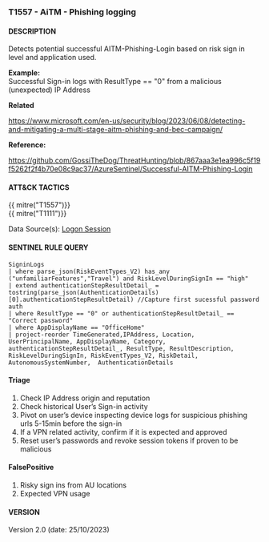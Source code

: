 ### T1557 - AiTM - Phishing logging

#### DESCRIPTION

Detects potential successful AITM-Phishing-Login based on risk sign in level and application used.

**Example:**\
Successful Sign-in logs with ResultType == "0" from a malicious (unexpected) IP Address

**Related**

https://www.microsoft.com/en-us/security/blog/2023/06/08/detecting-and-mitigating-a-multi-stage-aitm-phishing-and-bec-campaign/

**Reference:**

https://github.com/GossiTheDog/ThreatHunting/blob/867aaa3e1ea996c5f19f5262f2f4b70e08c9ac37/AzureSentinel/Successful-AITM-Phishing-Login

#### ATT&CK TACTICS

{{ mitre("T1557")}}\
{{ mitre("T1111")}}

Data Source(s): [Logon Session](https://attack.mitre.org/datasources/DS0028/)

#### SENTINEL RULE QUERY

```
SigninLogs  
| where parse_json(RiskEventTypes_V2) has_any ("unfamiliarFeatures","Travel") and RiskLevelDuringSignIn == "high"
| extend authenticationStepResultDetail_ = tostring(parse_json(AuthenticationDetails)[0].authenticationStepResultDetail) //Capture first sucessful password auth
| where ResultType == "0" or authenticationStepResultDetail_ == "Correct password"
| where AppDisplayName == "OfficeHome"
| project-reorder TimeGenerated,IPAddress, Location, UserPrincipalName, AppDisplayName, Category, authenticationStepResultDetail_, ResultType, ResultDescription, RiskLevelDuringSignIn, RiskEventTypes_V2, RiskDetail, AutonomousSystemNumber,  AuthenticationDetails
```

#### Triage

1. Check IP Address origin and reputation
1. Check historical User’s Sign-in activity
1. Pivot on user’s device inspecting device logs for suspicious phishing urls 5-15min before the sign-in
1. If a VPN related activity, confirm if it is expected and approved
1. Reset user’s passwords and revoke session tokens if proven to be malicious

#### FalsePositive

1. Risky sign ins from AU locations
1. Expected VPN usage

#### VERSION

Version 2.0 (date: 25/10/2023)
